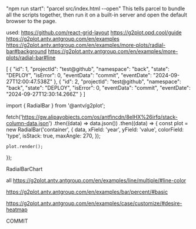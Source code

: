 "npm run start": "parcel src/index.html --open"
This tells parcel to bundle all the scripts together, then run it on a built-in server and open the default browser to the page.

used:
https://github.com/react-grid-layout
https://g2plot.opd.cool/guide
https://g2plot.antv.antgroup.com/en/examples
https://g2plot.antv.antgroup.com/en/examples/more-plots/radial-bar#background
https://g2plot.antv.antgroup.com/en/examples/more-plots/radial-bar#line


[
    {
        "id": 1,
        "projectId": "test@github",
        "namespace": "back",
        "state": "DEPLOY",
        "isError": 0,
        "eventData": "commit",
        "eventDate": "2024-09-27T12:00:47.538Z"
    },
    {
        "id": 2,
        "projectId": "test@github",
        "namespace": "back",
        "state": "DEPLOY",
        "isError": 0,
        "eventData": "commit",
        "eventDate": "2024-09-27T12:30:14.266Z"
    }
]

import { RadialBar } from '@antv/g2plot';

fetch('https://gw.alipayobjects.com/os/antfincdn/8elHX%26irfq/stack-column-data.json')
  .then((data) => data.json())
  .then((data) => {
    const plot = new RadialBar('container', {
      data,
      xField: 'year',
      yField: 'value',
      colorField: 'type',
      isStack: true,
      maxAngle: 270,
    });

    plot.render();
  });

  RadialBarChart


  all
  https://g2plot.antv.antgroup.com/en/examples/line/multiple/#line-color

  https://g2plot.antv.antgroup.com/en/examples/bar/percent/#basic

  https://g2plot.antv.antgroup.com/en/examples/case/customize/#desire-heatmap


  COMMIT
  